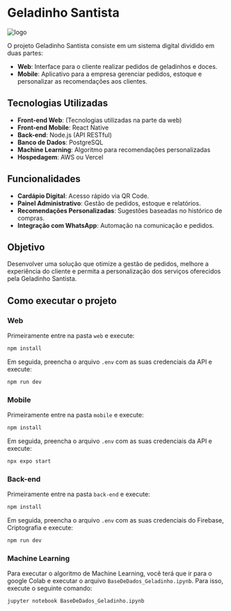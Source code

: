 # Geladinho Santista

![logo](https://github.com/user-attachments/assets/8742a196-896e-4879-b24c-0c5b1799ff65)

O projeto Geladinho Santista consiste em um sistema digital dividido em duas partes:

- **Web**: Interface para o cliente realizar pedidos de geladinhos e doces.
- **Mobile**: Aplicativo para a empresa gerenciar pedidos, estoque e personalizar as recomendações aos clientes.

## Tecnologias Utilizadas

- **Front-end Web**: (Tecnologias utilizadas na parte da web)
- **Front-end Mobile**: React Native
- **Back-end**: Node.js (API RESTful)
- **Banco de Dados**: PostgreSQL
- **Machine Learning**: Algoritmo para recomendações personalizadas
- **Hospedagem**: AWS ou Vercel

## Funcionalidades

- **Cardápio Digital**: Acesso rápido via QR Code.
- **Painel Administrativo**: Gestão de pedidos, estoque e relatórios.
- **Recomendações Personalizadas**: Sugestões baseadas no histórico de compras.
- **Integração com WhatsApp**: Automação na comunicação e pedidos.

## Objetivo

Desenvolver uma solução que otimize a gestão de pedidos, melhore a experiência do cliente e permita a personalização dos serviços oferecidos pela Geladinho Santista.

## Como executar o projeto

### Web

Primeiramente entre na pasta `web` e execute:

```bash
npm install
```

Em seguida, preencha o arquivo `.env` com as suas credenciais da API e execute:

```bash
npm run dev
```

### Mobile

Primeiramente entre na pasta `mobile` e execute:

```bash
npm install
```

Em seguida, preencha o arquivo `.env` com as suas credenciais da API e execute:

```bash
npx expo start
```

### Back-end

Primeiramente entre na pasta `back-end` e execute:

```bash
npm install
```

Em seguida, preencha o arquivo `.env` com as suas credenciais do Firebase, Criptografia e execute:

```bash
npm run dev
```

### Machine Learning

Para executar o algoritmo de Machine Learning, você terá que ir para o google Colab e executar o arquivo `BaseDeDados_Geladinho.ipynb`. Para isso, execute o seguinte comando:

```bash
jupyter notebook BaseDeDados_Geladinho.ipynb
```
